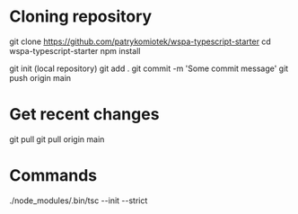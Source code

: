 # Cloning repository

git clone https://github.com/patrykomiotek/wspa-typescript-starter
cd wspa-typescript-starter
npm install

git init (local repository)
git add .
git commit -m 'Some commit message'
git push origin main

# Get recent changes
git pull
git pull origin main

# Commands

./node_modules/.bin/tsc --init --strict